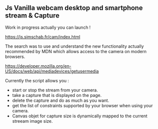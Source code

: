 ## Js Vanilla webcam desktop and smartphone stream & Capture

Work in progress actually you can launch !

https://js.simschab.fr/cam/index.html

The search was to use and understand the new functionality actually recommended by MDN which allows access to the camera on modern browsers.

https://developer.mozilla.org/en-US/docs/web/api/mediadevices/getusermedia

Currently the script allows you :

- start or stop the stream from your camera.
- take a capture that is displayed on the page.
- delete the capture and do as much as you want.
- get the list of constraints supported by your browser when using your camera.
- Canvas objet for capture size is dynamically mapped to the current streeam image size.
